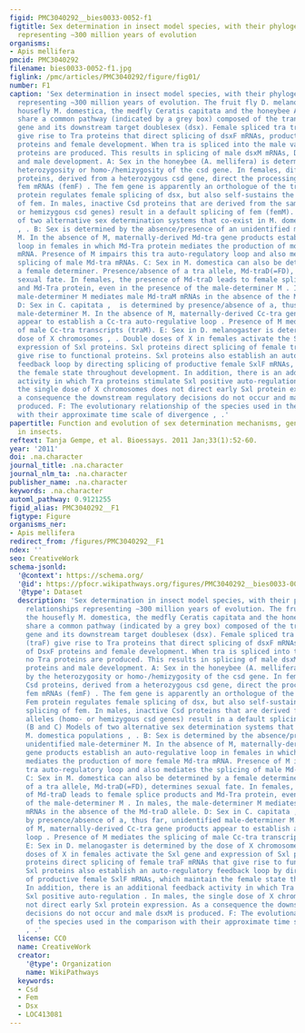 ```yaml
---
figid: PMC3040292__bies0033-0052-f1
figtitle: Sex determination in insect model species, with their phylogenetic relationships
  representing ∼300 million years of evolution
organisms:
- Apis mellifera
pmcid: PMC3040292
filename: bies0033-0052-f1.jpg
figlink: /pmc/articles/PMC3040292/figure/fig01/
number: F1
caption: 'Sex determination in insect model species, with their phylogenetic relationships
  representing ∼300 million years of evolution. The fruit fly D. melanogaster, the
  housefly M. domestica, the medfly Ceratis capitata and the honeybee Apis mellifera
  share a common pathway (indicated by a grey box) composed of the transformer (tra)
  gene and its downstream target doublesex (dsx). Female spliced tra transcripts (traF)
  give rise to Tra proteins that direct splicing of dsxF mRNAs, production of DsxF
  proteins and female development. When tra is spliced into the male variant, no Tra
  proteins are produced. This results in splicing of male dsxM mRNAs, DsxM proteins
  and male development. A: Sex in the honeybee (A. mellifera) is determined by the
  heterozygosity or homo-/hemizygosity of the csd gene. In females, different Csd
  proteins, derived from a heterozygous csd gene, direct the processing of female
  fem mRNAs (femF) . The fem gene is apparently an orthologue of the tra gene ). Fem
  protein regulates female splicing of dsx, but also self-sustains the female splicing
  of fem. In males, inactive Csd proteins that are derived from the same alleles (homo-
  or hemizygous csd genes) result in a default splicing of fem (femM). (B and C) Models
  of two alternative sex determination systems that co-exist in M. domestica populations
  , . B: Sex is determined by the absence/presence of an unidentified male-determiner
  M. In the absence of M, maternally-derived Md-tra gene products establish an auto-regulative
  loop in females in which Md-Tra protein mediates the production of more female Md-tra
  mRNA. Presence of M impairs this tra auto-regulatory loop and also mediates the
  splicing of male Md-tra mRNAs. C: Sex in M. domestica can also be determined by
  a female determiner. Presence/absence of a tra allele, Md-traD(=FD), determines
  sexual fate. In females, the presence of Md-traD leads to female splice products
  and Md-Tra protein, even in the presence of the male-determiner M . In males, the
  male-determiner M mediates male Md-traM mRNAs in the absence of the Md-traD allele.
  D: Sex in C. capitata ,  is determined by presence/absence of a, thus far, unidentified
  male-determiner M. In the absence of M, maternally-derived Cc-tra gene products
  appear to establish a Cc-tra auto-regulative loop . Presence of M mediates the splicing
  of male Cc-tra transcripts (traM). E: Sex in D. melanogaster is determined by the
  dose of X chromosomes , . Double doses of X in females activate the Sxl gene and
  expression of Sxl proteins. Sxl proteins direct splicing of female traF mRNAs that
  give rise to functional proteins. Sxl proteins also establish an auto-regulatory
  feedback loop by directing splicing of productive female SxlF mRNAs, which maintain
  the female state throughout development. In addition, there is an additional feedback
  activity in which Tra proteins stimulate Sxl positive auto-regulation . In males,
  the single dose of X chromosomes does not direct early Sxl protein expression. As
  a consequence the downstream regulatory decisions do not occur and male dsxM is
  produced. F: The evolutionary relationship of the species used in the comparison
  with their approximate time scale of divergence , .'
papertitle: Function and evolution of sex determination mechanisms, genes and pathways
  in insects.
reftext: Tanja Gempe, et al. Bioessays. 2011 Jan;33(1):52-60.
year: '2011'
doi: .na.character
journal_title: .na.character
journal_nlm_ta: .na.character
publisher_name: .na.character
keywords: .na.character
automl_pathway: 0.9121255
figid_alias: PMC3040292__F1
figtype: Figure
organisms_ner:
- Apis mellifera
redirect_from: /figures/PMC3040292__F1
ndex: ''
seo: CreativeWork
schema-jsonld:
  '@context': https://schema.org/
  '@id': https://pfocr.wikipathways.org/figures/PMC3040292__bies0033-0052-f1.html
  '@type': Dataset
  description: 'Sex determination in insect model species, with their phylogenetic
    relationships representing ∼300 million years of evolution. The fruit fly D. melanogaster,
    the housefly M. domestica, the medfly Ceratis capitata and the honeybee Apis mellifera
    share a common pathway (indicated by a grey box) composed of the transformer (tra)
    gene and its downstream target doublesex (dsx). Female spliced tra transcripts
    (traF) give rise to Tra proteins that direct splicing of dsxF mRNAs, production
    of DsxF proteins and female development. When tra is spliced into the male variant,
    no Tra proteins are produced. This results in splicing of male dsxM mRNAs, DsxM
    proteins and male development. A: Sex in the honeybee (A. mellifera) is determined
    by the heterozygosity or homo-/hemizygosity of the csd gene. In females, different
    Csd proteins, derived from a heterozygous csd gene, direct the processing of female
    fem mRNAs (femF) . The fem gene is apparently an orthologue of the tra gene ).
    Fem protein regulates female splicing of dsx, but also self-sustains the female
    splicing of fem. In males, inactive Csd proteins that are derived from the same
    alleles (homo- or hemizygous csd genes) result in a default splicing of fem (femM).
    (B and C) Models of two alternative sex determination systems that co-exist in
    M. domestica populations , . B: Sex is determined by the absence/presence of an
    unidentified male-determiner M. In the absence of M, maternally-derived Md-tra
    gene products establish an auto-regulative loop in females in which Md-Tra protein
    mediates the production of more female Md-tra mRNA. Presence of M impairs this
    tra auto-regulatory loop and also mediates the splicing of male Md-tra mRNAs.
    C: Sex in M. domestica can also be determined by a female determiner. Presence/absence
    of a tra allele, Md-traD(=FD), determines sexual fate. In females, the presence
    of Md-traD leads to female splice products and Md-Tra protein, even in the presence
    of the male-determiner M . In males, the male-determiner M mediates male Md-traM
    mRNAs in the absence of the Md-traD allele. D: Sex in C. capitata ,  is determined
    by presence/absence of a, thus far, unidentified male-determiner M. In the absence
    of M, maternally-derived Cc-tra gene products appear to establish a Cc-tra auto-regulative
    loop . Presence of M mediates the splicing of male Cc-tra transcripts (traM).
    E: Sex in D. melanogaster is determined by the dose of X chromosomes , . Double
    doses of X in females activate the Sxl gene and expression of Sxl proteins. Sxl
    proteins direct splicing of female traF mRNAs that give rise to functional proteins.
    Sxl proteins also establish an auto-regulatory feedback loop by directing splicing
    of productive female SxlF mRNAs, which maintain the female state throughout development.
    In addition, there is an additional feedback activity in which Tra proteins stimulate
    Sxl positive auto-regulation . In males, the single dose of X chromosomes does
    not direct early Sxl protein expression. As a consequence the downstream regulatory
    decisions do not occur and male dsxM is produced. F: The evolutionary relationship
    of the species used in the comparison with their approximate time scale of divergence
    , .'
  license: CC0
  name: CreativeWork
  creator:
    '@type': Organization
    name: WikiPathways
  keywords:
  - Csd
  - Fem
  - Dsx
  - LOC413081
---
```


